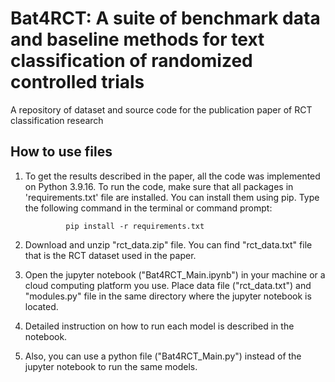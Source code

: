 # Bat4RCT: A suite of benchmark data and baseline methods for text classification of randomized controlled trials
A repository of dataset and source code for the publication paper of RCT classification research 

## How to use files  
1. To get the results described in the paper, all the code was implemented on Python 3.9.16. To run the code, make sure that all packages in 'requirements.txt' file are installed. You can install them using pip. Type the following command in the terminal or command prompt: 
                
                pip install -r requirements.txt 

2. Download and unzip "rct_data.zip" file. You can find "rct_data.txt" file that is the RCT dataset used in the paper. 
 
3. Open the jupyter notebook ("Bat4RCT_Main.ipynb") in your machine or a cloud computing platform you use. Place data file ("rct_data.txt") and "modules.py" file in the same directory where the jupyter notebook is located. 

4. Detailed instruction on how to run each model is described in the notebook.

5. Also, you can use a python file ("Bat4RCT_Main.py") instead of the jupyter notebook to run the same models.

